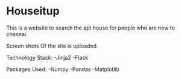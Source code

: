 # Houseitup


This is a website to search the apt house for people who are new to chennai.

Screen shots Of the site is uploaded.

Technology Stack:
 -Jinja2
 -Flask
 
Packages Used:
  -Numpy
  -Pandas
  -Matplotlib
  
